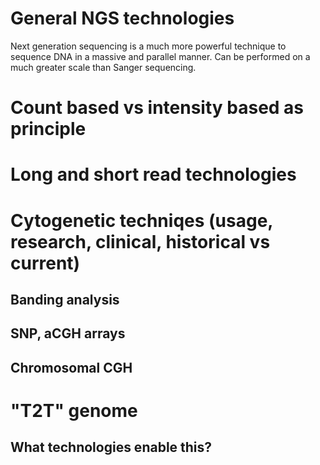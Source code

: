 # General NGS technologies 

Next generation sequencing is a much more powerful technique to sequence DNA in a massive and parallel manner. Can be performed on a much greater scale than Sanger sequencing. 

# Count based vs intensity based as principle


# Long and short read technologies

# Cytogenetic techniqes (usage, research, clinical, historical vs current)

## Banding analysis

## SNP, aCGH arrays

## Chromosomal CGH

# "T2T" genome

## What technologies enable this?




